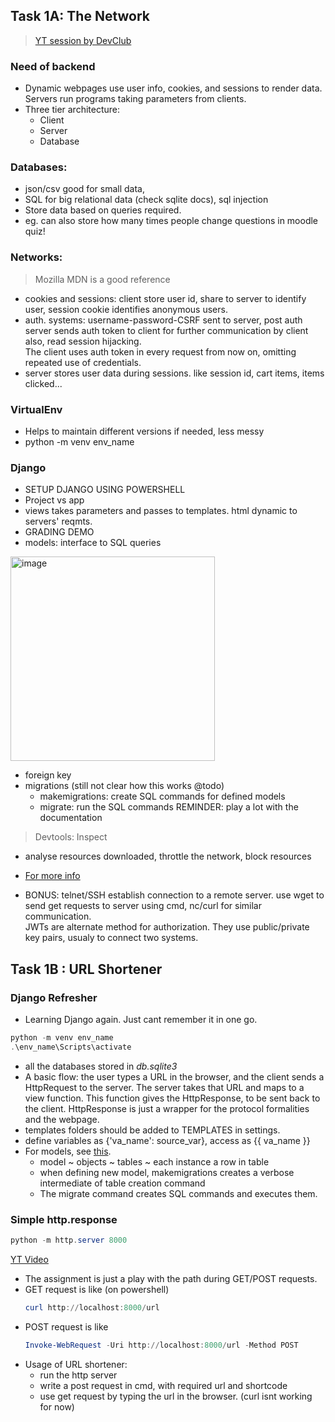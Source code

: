## Task 1A: The Network

> [YT session by DevClub](https://www.youtube.com/redirect?event=video_description&redir_token=QUFFLUhqbjJUdHFvUVlCTU5YazNxS09PUVhUZGpOZk5oZ3xBQ3Jtc0tsQk94eGVYcDc0SU5sMUkzX0hsaEVPaGkwYkFzSkY0dmtyUXh1czNQZ3pJak1pTGtCemJKVXdoUGJZeXRtZGpaUEdSLVZneGk4S0QwX1NXQUFIckFjcFFEVXdkOHVudGw0d0w1RG13QmNiMkNDWHJCWQ&q=https%3A%2F%2Fdocs.google.com%2Fpresentation%2Fd%2Fe%2F2PACX-1vQbtDDGQonkIoGu68VrINL2s3sQcfiH5XVnk-iU26nk16DFBGsDabichsqhdtBvowPvpxaIbFLAV2h3%2Fpub%3Fslide%3Did.p&v=T4o1oxfz02w)
### Need of backend
- Dynamic webpages use user info, cookies, and sessions to render data. Servers run programs taking parameters from clients.
- Three tier architecture:  
    - Client
    - Server
    - Database
### Databases:
  - json/csv good for small data,
  - SQL for big relational data (check sqlite docs), sql injection
  - Store data based on queries required.
  - eg. can also store how many times people change questions in moodle quiz!

### Networks:
  > Mozilla MDN is a good reference
  - cookies and sessions: client store user id, share to server to identify user, session cookie identifies anonymous users.
  - auth. systems: username-password-CSRF sent to server, post auth server sends auth token to client for further communication by client also, read session hijacking.  
  The client uses auth token in every request from now on, omitting repeated use of credentials.
  - server stores user data during sessions. like session id, cart items, items clicked...

### VirtualEnv
  - Helps to maintain different versions if needed, less messy
  - python -m venv env_name

### Django
- SETUP DJANGO USING POWERSHELL
- Project vs app
- views takes parameters and passes to templates. html dynamic to servers' reqmts.
- GRADING DEMO
- models: interface to SQL queries  
<img width="327" alt="image" src="https://github.com/kohinoor23/summer-of-code-2023/assets/61497490/4b8fac3c-130b-4417-a494-16dcb2c3039a">
  
  - foreign key
  - migrations (still not clear how this works @todo)
      - makemigrations: create SQL commands for defined models
      - migrate: run the SQL commands
        REMINDER: play a lot with the documentation


> Devtools: Inspect
- analyse resources downloaded, throttle the network, block resources
- [For more info](https://developer.chrome.com/docs/devtools/)

 
 - BONUS: telnet/SSH establish connection to a remote server. use wget to send get requests to server using cmd, nc/curl for similar communication.   
    JWTs are alternate method for authorization. They use public/private key pairs, usualy to connect two systems.

## Task 1B : URL Shortener  
### Django Refresher
- Learning Django again. Just cant remember it in one go.
```powershell
python -m venv env_name
.\env_name\Scripts\activate
```
- all the databases stored in _db.sqlite3_
- A basic flow: the user types a URL in the browser, and the client sends a HttpRequest to the server. The server takes that URL and maps to a view function. This function gives the HttpResponse, to be sent back to the client. HttpResponse is just a wrapper for the protocol formalities and the webpage.
- templates folders should be added to TEMPLATES in settings.
- define variables as {'va_name': source_var}, access as {{ va_name }}
- For models, see [this](https://docs.djangoproject.com/en/5.0/topics/db/models/).  
  - model ~ objects ~ tables ~ each instance a row in table
  - when defining new model, makemigrations creates a verbose intermediate of table creation command
  - The migrate command creates SQL commands and executes them.

### Simple http.response
```powershell 
python -m http.server 8000
```
[YT Video](https://www.youtube.com/watch?v=DeFST8tvtuI)

- The assignment is just a play with the path during GET/POST requests. 
- GET request is like (on powershell)
  ```powershell
  curl http://localhost:8000/url
  ```
- POST request is like
  ```powershell
  Invoke-WebRequest -Uri http://localhost:8000/url -Method POST
  ```
- Usage of URL shortener:
  - run the http server
  - write a post request in cmd, with required url and shortcode
  - use get request by typing the url in the browser. (curl isnt working for now)
